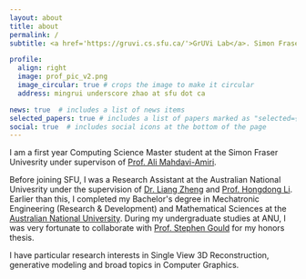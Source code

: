 ```yaml
---
layout: about
title: about
permalink: /
subtitle: <a href='https://gruvi.cs.sfu.ca/'>GrUVi Lab</a>. Simon Fraser University

profile:
  align: right
  image: prof_pic_v2.png
  image_circular: true # crops the image to make it circular
  address: mingrui underscore zhao at sfu dot ca

news: true  # includes a list of news items
selected_papers: true # includes a list of papers marked as "selected={true}"
social: true  # includes social icons at the bottom of the page
---
```


I am a first year Computing Science Master student at the Simon Fraser Univesrity under supervison of [Prof. Ali Mahdavi-Amiri](https://www.sfu.ca/~amahdavi/Home.html).

Before joining SFU, I was a Research Assistant at the Australian National Univesrity under the supervision of [Dr. Liang Zheng](https://zheng-lab.cecs.anu.edu.au/) and [Prof. Hongdong Li](http://users.cecs.anu.edu.au/~hongdong/). Earlier than this, I completed my Bachelor's degree in Mechatronic Engineering (Research & Development) and Mathematical Sciences at the [Australian National University](https://www.anu.edu.au/). During my undergraduate studies at ANU, I was very fortunate to collaborate with [Prof. Stephen Gould](http://users.cecs.anu.edu.au/~sgould/) for my honors thesis.

I have particular research interests in Single View 3D Reconstruction, generative modeling and broad topics in Computer Graphics.
